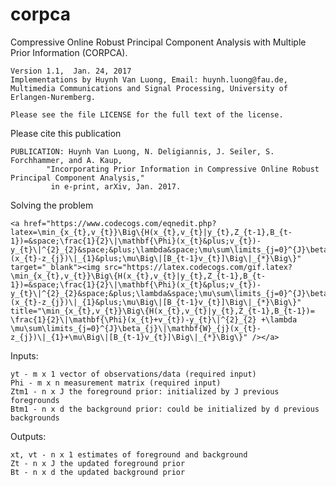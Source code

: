 # corpca
Compressive Online Robust Principal Component Analysis with Multiple Prior Information (CORPCA).

    Version 1.1,  Jan. 24, 2017
    Implementations by Huynh Van Luong, Email: huynh.luong@fau.de,
    Multimedia Communications and Signal Processing, University of Erlangen-Nuremberg.

    Please see the file LICENSE for the full text of the license.

Please cite this publication

    PUBLICATION: Huynh Van Luong, N. Deligiannis, J. Seiler, S. Forchhammer, and A. Kaup, 
            "Incorporating Prior Information in Compressive Online Robust Principal Component Analysis," 
             in e-print, arXiv, Jan. 2017.
             
Solving the problem

    <a href="https://www.codecogs.com/eqnedit.php?latex=\min_{x_{t},v_{t}}\Big\{H(x_{t},v_{t}|y_{t},Z_{t-1},B_{t-1})=&space;\frac{1}{2}\|\mathbf{\Phi}(x_{t}&plus;v_{t})-y_{t}\|^{2}_{2}&space;&plus;\lambda&space;\mu\sum\limits_{j=0}^{J}\beta_{j}\|\mathbf{W}_{j}(x_{t}-z_{j})\|_{1}&plus;\mu\Big\|[B_{t-1}v_{t}]\Big\|_{*}\Big\}" target="_blank"><img src="https://latex.codecogs.com/gif.latex?\min_{x_{t},v_{t}}\Big\{H(x_{t},v_{t}|y_{t},Z_{t-1},B_{t-1})=&space;\frac{1}{2}\|\mathbf{\Phi}(x_{t}&plus;v_{t})-y_{t}\|^{2}_{2}&space;&plus;\lambda&space;\mu\sum\limits_{j=0}^{J}\beta_{j}\|\mathbf{W}_{j}(x_{t}-z_{j})\|_{1}&plus;\mu\Big\|[B_{t-1}v_{t}]\Big\|_{*}\Big\}" title="\min_{x_{t},v_{t}}\Big\{H(x_{t},v_{t}|y_{t},Z_{t-1},B_{t-1})= \frac{1}{2}\|\mathbf{\Phi}(x_{t}+v_{t})-y_{t}\|^{2}_{2} +\lambda \mu\sum\limits_{j=0}^{J}\beta_{j}\|\mathbf{W}_{j}(x_{t}-z_{j})\|_{1}+\mu\Big\|[B_{t-1}v_{t}]\Big\|_{*}\Big\}" /></a>

Inputs:

    yt - m x 1 vector of observations/data (required input)
    Phi - m x n measurement matrix (required input)
    Ztm1 - n x J the foreground prior: initialized by J previous foregrounds 
    Btm1 - n x d the background prior: could be initialized by d previous backgrounds

Outputs:

    xt, vt - n x 1 estimates of foreground and background
    Zt - n x J the updated foreground prior
    Bt - n x d the updated background prior
